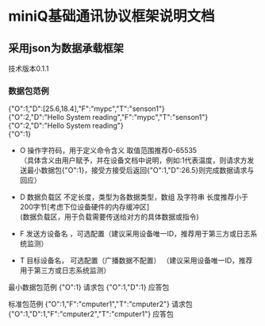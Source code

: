 ﻿# miniQ基础通讯协议框架说明文档

## 采用json为数据承载框架  
技术版本0.1.1  
### 数据包范例 
{"O":1,"D":[25.6,18.4],"F":"mypc","T":"senson1"}  
{"O":2,"D":"Hello System reading","F":"mypc","T":"senson1"}  
{"O":2,"D":"Hello System reading"}  
{"O":1}  

* O 操作字符码，用于定义命令含义 取值范围推荐0-65535  
  （具体含义由用户赋予，并在设备文档中说明，例如:1代表温度，则请求方发送最小数据包{"O":1}，接受方接受后返回{"O":1,"D":26.5}则完成数据请求与回应）

* D 数据负载区  不定长度，类型为各数据类型，数组 及字符串 长度推荐小于200字节[考虑下位设备硬件的内存缓冲区]  
   (数据负载区，用于负载需要传送给对方的具体数据或指令)

* F 发送方设备名 ，可选配置（建议采用设备唯一ID，推荐用于第三方或日志系统监测）  

* T 目标设备名， 可选配置（广播数据不配置） （建议采用设备唯一ID，推荐用于第三方或日志系统监测）

最小数据包范例
{"O":1}         请求包
{"O":1,"D":1}   应答包



标准包范例
{"O":1,"F":"cmputer1","T":"cmputer2"}         请求包
{"O":1,"D":1,"F":"cmputer2","T":"cmputer1"}   应答包

